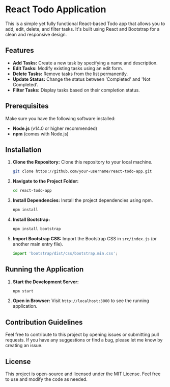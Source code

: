 # React Todo Application

This is a simple yet fully functional React-based Todo app that allows you to add, edit, delete, and filter tasks. It's built using React and Bootstrap for a clean and responsive design.

## Features

- **Add Tasks:** Create a new task by specifying a name and description.
- **Edit Tasks:** Modify existing tasks using an edit form.
- **Delete Tasks:** Remove tasks from the list permanently.
- **Update Status:** Change the status between 'Completed' and 'Not Completed'.
- **Filter Tasks:** Display tasks based on their completion status.

## Prerequisites

Make sure you have the following software installed:

- **Node.js** (v14.0 or higher recommended)
- **npm** (comes with Node.js)

## Installation

1. **Clone the Repository:** Clone this repository to your local machine.

    ```bash
    git clone https://github.com/your-username/react-todo-app.git
    ```

2. **Navigate to the Project Folder:** 

    ```bash
    cd react-todo-app
    ```

3. **Install Dependencies:** Install the project dependencies using npm.

    ```bash
    npm install
    ```

4. **Install Bootstrap:**

    ```bash
    npm install bootstrap
    ```

5. **Import Bootstrap CSS:** Import the Bootstrap CSS in `src/index.js` (or another main entry file).

    ```javascript
    import 'bootstrap/dist/css/bootstrap.min.css';
    ```

## Running the Application

1. **Start the Development Server:**

    ```bash
    npm start
    ```

2. **Open in Browser:** Visit `http://localhost:3000` to see the running application.


## Contribution Guidelines

Feel free to contribute to this project by opening issues or submitting pull requests. If you have any suggestions or find a bug, please let me know by creating an issue.

## License

This project is open-source and licensed under the MIT License. Feel free to use and modify the code as needed.

